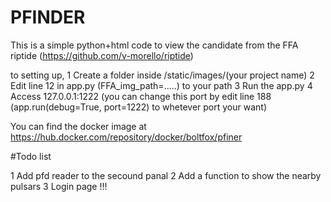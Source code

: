 # PFINDER
This is a simple python+html code to view the candidate from the FFA riptide (https://github.com/v-morello/riptide)

to setting up, 
1 Create a folder inside /static/images/(your project name)
2 Edit line 12 in app.py (FFA_img_path=.....) to your path 
3 Run the app.py 
4 Access 127.0.0.1:1222 (you can change this port by edit line 188 (app.run(debug=True, port=1222) to whetever port your want) 

You can find the docker image at https://hub.docker.com/repository/docker/boltfox/pfiner 

#Todo list 

1 Add pfd reader to the secound panal 
2 Add a function to show the nearby pulsars 
3 Login page !!! 

